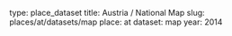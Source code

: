 type: place_dataset
title: Austria / National Map
slug: places/at/datasets/map
place: at
dataset: map
year: 2014
